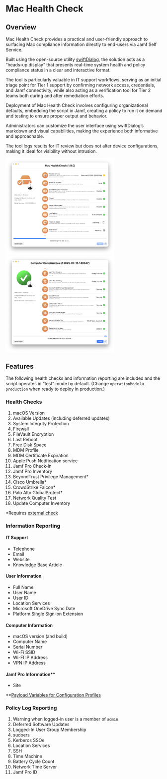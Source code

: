 # Mac Health Check

## Overview

Mac Health Check provides a practical and user-friendly approach to surfacing Mac compliance information directly to end-users via Jamf Self Service.

Built using the open-source utility [swiftDialog](https://github.com/swiftDialog/swiftDialog/wiki), the solution acts as a “heads-up display” that presents real-time system health and policy compliance status in a clear and interactive format.

The tool is particularly valuable in IT support workflows, serving as an initial triage point for Tier 1 support by confirming network access, credentials, and Jamf connectivity, while also acting as a verification tool for Tier 2 teams both during and after remediation efforts.

Deployment of Mac Health Check involves configuring organizational defaults, embedding the script in Jamf, creating a policy to run it on demand and testing to ensure proper output and behavior.

Administrators can customize the user interface using swiftDialog’s markdown and visual capabilities, making the experience both informative and approachable.

The tool logs results for IT review but does not alter device configurations, making it ideal for visibility without intrusion.

<img src="images/mhc_1.9.0_in_progress.png" alt="In progress" width="350"/>
<img src="images/mhc_1.9.0_complete.png" alt="Completed" width="350"/>


## Features
The following health checks and information reporting are included and the script operates in “test” mode by default. (Change `operationMode` to `production` when ready to deploy in production.)

### Health Checks

1. macOS Version
1. Available Updates (including deferred updates)
1. System Integrity Protection
1. Firewall
1. FileVault Encryption
1. Last Reboot
1. Free Disk Space
1. MDM Profile
1. MDM Certificate Expiration
1. Apple Push Notification service
1. Jamf Pro Check-in
1. Jamf Pro Inventory
1. BeyondTrust Privilege Management*
1. Cisco Umbrella*
1. CrowdStrike Falcon*
1. Palo Alto GlobalProtect*
1. Network Quality Test
1. Update Computer Inventory

*Requires [external check](/external-checks/README.md)

### Information Reporting

#### IT Support
- Telephone
- Email
- Website
- Knowledge Base Article

#### User Information
- Full Name
- User Name
- User ID
- Location Services
- Microsoft OneDrive Sync Date
- Platform Single Sign-on Extension

#### Computer Information
- macOS version (and build)
- Computer Name
- Serial Number
- Wi-Fi SSID
- Wi-FI IP Address
- VPN IP Address

#### Jamf Pro Information**
- Site

**[Payload Variables for Configuration Profiles](https://learn.jamf.com/en-US/bundle/jamf-pro-documentation-11.15.0/page/Computer_Configuration_Profiles.html#ariaid-title2)

### Policy Log Reporting

1. Warning when logged-in user is a member of `admin`
1. Deferred Software Updates
1. Logged-In User Group Membership
1. sudoers
1. Kerberos SSOe
1. Location Services
1. SSH
1. Time Machine
1. Battery Cycle Count
1. Network Time Server
1. Jamf Pro ID